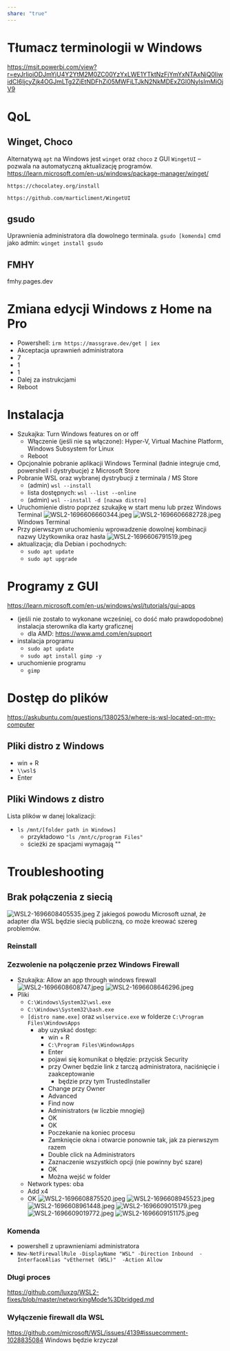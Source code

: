 ```yaml
---
share: "true"
---
```

# Tłumacz terminologii w Windows
https://msit.powerbi.com/view?r=eyJrIjoiODJmYjU4Y2YtM2M0ZC00YzYxLWE1YTktNzFjYmYxNTAxNjQ0IiwidCI6IjcyZjk4OGJmLTg2ZjEtNDFhZi05MWFiLTJkN2NkMDExZGI0NyIsImMiOjV9
# QoL
## Winget, Choco
Alternatywą `apt` na Windows jest `winget` oraz `choco` z GUI `WingetUI` – pozwala na automatyczną aktualizację programów.
	https://learn.microsoft.com/en-us/windows/package-manager/winget/
	
	https://chocolatey.org/install
	
	https://github.com/marticliment/WingetUI
## gsudo
Uprawnienia administratora dla dowolnego terminala.
`gsudo [komenda]`
	cmd jako admin: `winget install gsudo`
## FMHY
fmhy.pages.dev
# Zmiana edycji Windows z Home na Pro
- Powershell: `irm https://massgrave.dev/get | iex`
- Akceptacja uprawnień administratora
- 7
- 1
- 1
- Dalej za instrukcjami
- Reboot
# Instalacja
- Szukajka: Turn Windows features on or off
	- Włączenie (jeśli nie są włączone): Hyper-V, Virtual Machine Platform, Windows Subsystem for Linux
	- Reboot
- Opcjonalnie pobranie aplikacji Windows Terminal (ładnie integruje cmd, powershell i dystrybucje) z Microsoft Store
- Pobranie WSL oraz wybranej dystrybucji z terminala / MS Store
	- (admin) `wsl --install`
	- lista dostępnych: `wsl --list --online`
	- (admin) `wsl --install -d [nazwa distro]` 
- Uruchomienie distro poprzez szukajkę w start menu lub przez Windows Terminal
![WSL2-1696606660344.jpeg](../image/WSL2-1696606660344.jpeg)
![WSL2-1696606682728.jpeg](../image/WSL2-1696606682728.jpeg)
Windows Terminal
- Przy pierwszym uruchomieniu wprowadzenie dowolnej kombinacji nazwy Użytkownika oraz hasła
![WSL2-1696606791519.jpeg](../image/WSL2-1696606791519.jpeg)
- aktualizacja; dla Debian i pochodnych:
	- `sudo apt update`
	- `sudo apt upgrade`
# Programy z GUI
https://learn.microsoft.com/en-us/windows/wsl/tutorials/gui-apps
- (jeśli nie zostało to wykonane wcześniej, co dość mało prawdopodobne) instalacja sterownika dla karty graficznej
	- dla AMD: https://www.amd.com/en/support
- instalacja programu
	- `sudo apt update`
	- `sudo apt install gimp -y`
- uruchomienie programu
	- `gimp`
# Dostęp do plików
https://askubuntu.com/questions/1380253/where-is-wsl-located-on-my-computer
## Pliki distro z Windows
- win + R
- `\\wsl$`
- Enter
## Pliki Windows z distro
Lista plików w danej lokalizacji:
- `ls /mnt/[folder path in Windows]`
	- przykładowo `"ls /mnt/c/program Files"`
	- ścieżki ze spacjami wymagają ""
# Troubleshooting
## Brak połączenia z siecią
![WSL2-1696608405535.jpeg](../image/WSL2-1696608405535.jpeg)
Z jakiegoś powodu Microsoft uznał, że adapter dla WSL będzie siecią publiczną, co może kreować szereg problemów.
### Reinstall
### Zezwolenie na połączenie przez Windows Firewall
- Szukajka: Allow an app through windows firewall
![WSL2-1696608608747.jpeg](../image/WSL2-1696608608747.jpeg)
![WSL2-1696608646296.jpeg](../image/WSL2-1696608646296.jpeg)
- Pliki
	- `C:\Windows\System32\wsl.exe`
	- `C:\Windows\System32\bash.exe`
	- `[distro name.exe]` oraz `wslservice.exe` w folderze `C:\Program Files\WindowsApps`
		- aby uzyskać dostęp:
			- win + R
			- `C:\Program Files\WindowsApps`
			- Enter
			- pojawi się komunikat o błędzie: przycisk Security
			- przy Owner będzie link z tarczą administratora, naciśnięcie i zaakceptowanie
				- będzie przy tym TrustedInstaller
			- Change przy Owner
			- Advanced
			- Find now
			- Administrators (w liczbie mnogiej)
			- OK
			- OK
			- Poczekanie na koniec procesu
			- Zamknięcie okna i otwarcie ponownie tak, jak za pierwszym razem
			- Double click na Administrators
			- Zaznaczenie wszystkich opcji (nie powinny być szare)
			- OK
			- Można wejść w folder
	- Network types: oba
	- Add x4
	- OK
![WSL2-1696608875520.jpeg](../image/WSL2-1696608875520.jpeg)
![WSL2-1696608945523.jpeg](../image/WSL2-1696608945523.jpeg)
![WSL2-1696608961448.jpeg](../image/WSL2-1696608961448.jpeg)
![WSL2-1696609015179.jpeg](../image/WSL2-1696609015179.jpeg)
![WSL2-1696609019772.jpeg](../image/WSL2-1696609019772.jpeg)
![WSL2-1696609151175.jpeg](../image/WSL2-1696609151175.jpeg)
### Komenda
- powershell z uprawnieniami administratora
- `New-NetFirewallRule -DisplayName "WSL" -Direction Inbound  -InterfaceAlias "vEthernet (WSL)"  -Action Allow`
### Długi proces
https://github.com/luxzg/WSL2-fixes/blob/master/networkingMode%3Dbridged.md
### Wyłączenie firewall dla WSL
https://github.com/microsoft/WSL/issues/4139#issuecomment-1028835084
Windows będzie krzyczał
